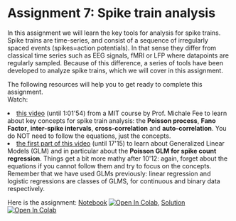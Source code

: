# Assignment 7: Spike train analysis

In this assignment we will learn the key tools for analysis for spike trains. Spike trains are time-series, and consist of a sequence of irregularly spaced events (spikes=action potentials). In that sense they differ from classical time series such as EEG signals, fMRI or LFP where datapoints are regularly sampled. Because of this difference, a series of tools have been developed to analyze spike trains, which we will cover in this assignment.

The following resources will help you to get ready to complete this assignment. <br>
Watch:
        <li> <a href="https://youtu.be/smHwRzk81b0?t=688" target="_blank">this video</a> (until 1:01'54) from a MIT course by Prof. Michale Fee to learn about key concepts for spike train analysis: the **Poisson process**, **Fano Factor**, **inter-spike intervals**, **cross-correlation** and **auto-correlation**. You do NOT need to follow the equations, just the concepts. </li> 
        <li> <a href="https://youtu.be/m1w7oywzwpA" target="_blank">the first part of this video</a> (until 17'15) to learn about Generalized Linear Models (GLM) and in particular about the **Poisson GLM for spike count regression**. Things get a bit more mathy after 10'12: again, forget about the equations if you cannot follow them and try to focus on the concepts. Remember that we have used GLMs previously: linear regression and logistic regressions are classes of GLMS, for continuous and binary data respectively.</li>

Here is the assignment: [Notebook](Assignment7.ipynb) [![Open In Colab](https://colab.research.google.com/assets/colab-badge.svg)](https://colab.research.google.com/github/wimmerlab/MBC-DataAnalysis/blob/main/A7_SpikeTrainAnalysis/Assignment7.ipynb), [Solution](Assignment7_solutions.ipynb) [![Open In Colab](https://colab.research.google.com/assets/colab-badge.svg)](https://colab.research.google.com/github/wimmerlab/MBC-DataAnalysis/blob/main/A7_SpikeTrainAnalysis/Assignment7_solutions.ipynb)  
